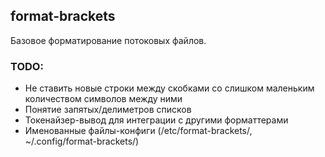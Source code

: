 ## format-brackets

Базовое форматирование потоковых файлов.

### TODO:
- Не ставить новые строки между скобками со слишком маленьким количеством символов между ними 
- Понятие запятых/делиметров списков
- Токенайзер-вывод для интеграции с другими форматтерами
- Именованные файлы-конфиги (/etc/format-brackets/, ~/.config/format-brackets/)